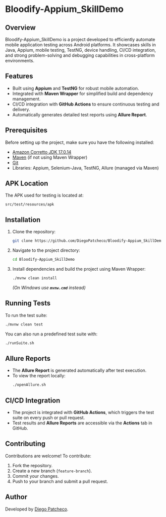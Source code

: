 # Bloodify-Appium\_SkillDemo

## Overview

Bloodify-Appium\_SkillDemo is a project developed to efficiently automate mobile application testing across Android platforms. It showcases skills in Java, Appium, mobile testing, TestNG, device handling, CI/CD integration, and strong problem-solving and debugging capabilities in cross-platform environments.

## Features

- Built using **Appium** and **TestNG** for robust mobile automation.
- Integrated with **Maven Wrapper** for simplified build and dependency management.
- CI/CD integration with **GitHub Actions** to ensure continuous testing and delivery.
- Automatically generates detailed test reports using **Allure Report**.

## Prerequisites

Before setting up the project, make sure you have the following installed:

- [Amazon Corretto JDK 17.0.14](https://aws.amazon.com/corretto/)
- [Maven](https://maven.apache.org/install.html) (if not using Maven Wrapper)
- [Git](https://git-scm.com/downloads)
- Libraries: Appium, Selenium-Java, TestNG, Allure (managed via Maven)

## APK Location

The APK used for testing is located at:

```
src/test/resources/apk
```

## Installation

1. Clone the repository:
   ```sh
   git clone https://github.com/DiegoPatcheco/Bloodify-Appium_SkillDemo.git
   ```
2. Navigate to the project directory:
   ```sh
   cd Bloodify-Appium_SkillDemo
   ```
3. Install dependencies and build the project using Maven Wrapper:
   ```sh
   ./mvnw clean install
   ```
   *(On Windows use ******`mvnw.cmd`****** instead)*

## Running Tests

To run the test suite:

```sh
./mvnw clean test
```

You can also run a predefined test suite with:

```sh
./runSuite.sh
```

## Allure Reports

- The **Allure Report** is generated automatically after test execution.
- To view the report locally:
  ```sh
  ./openAllure.sh
  ```

## CI/CD Integration

- The project is integrated with **GitHub Actions**, which triggers the test suite on every push or pull request.
- Test results and **Allure Reports** are accessible via the **Actions** tab in GitHub.

## Contributing

Contributions are welcome! To contribute:

1. Fork the repository.
2. Create a new branch (`feature-branch`).
3. Commit your changes.
4. Push to your branch and submit a pull request.

## Author

Developed by [Diego Patcheco](https://github.com/DiegoPatcheco).
